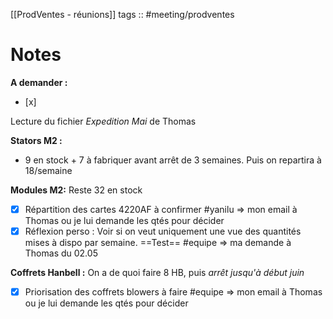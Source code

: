[[ProdVentes - réunions]]
tags :: #meeting/prodventes


# Notes

**A demander :**
- [x] 

Lecture du fichier *Expedition Mai* de Thomas

**Stators M2 :**
- 9 en stock + 7 à fabriquer avant arrêt de 3 semaines. Puis on repartira à 18/semaine

**Modules M2:**
Reste 32 en stock

- [x] Répartition des cartes 4220AF à confirmer #yanilu => mon email à Thomas ou je lui demande les qtés pour décider
- [x] Réflexion perso : Voir si on veut uniquement une vue des quantités mises à dispo par semaine. ==Test== #equipe => ma demande à Thomas du 02.05

**Coffrets Hanbell :**
On a de quoi faire 8 HB, puis *arrêt jusqu'à début juin*

- [x] Priorisation des coffrets blowers à faire #equipe => mon email à Thomas ou je lui demande les qtés pour décider




